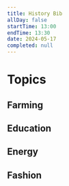 ```yaml
---
title: History Bib
allDay: false
startTime: 13:00
endTime: 13:30
date: 2024-05-17
completed: null
---
```

# Topics
## Farming
## Education
## Energy
## Fashion
